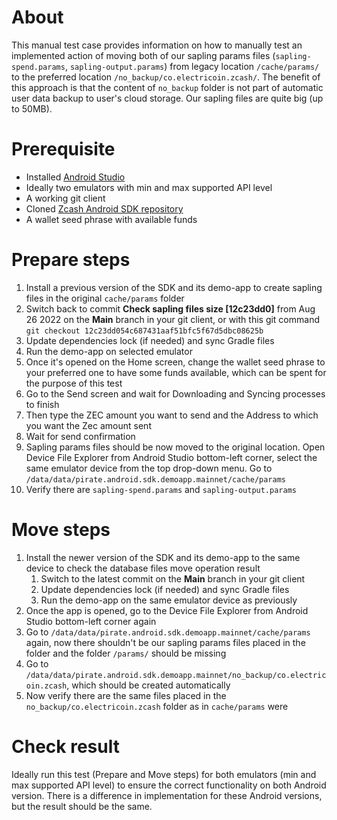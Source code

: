 # About
This manual test case provides information on how to manually test an implemented action of moving both of our 
sapling params files (`sapling-spend.params`, `sapling-output.params`) from legacy location `/cache/params/` to 
the preferred location `/no_backup/co.electricoin.zcash/`. The benefit of this approach is that the content of 
`no_backup` folder is not part of automatic user data backup to user's cloud storage. Our sapling files are quite big 
(up to 50MB).

# Prerequisite
- Installed [Android Studio](https://developer.android.com/studio)
- Ideally two emulators with min and max supported API level
- A working git client
- Cloned [Zcash Android SDK repository](https://github.com/zcash/zcash-android-wallet-sdk)
- A wallet seed phrase with available funds  

# Prepare steps
1. Install a previous version of the SDK and its demo-app to create sapling files in the original `cache/params` folder
1. Switch back to commit **Check sapling files size [12c23dd0]** from Aug 26 2022 on the **Main** branch in your 
git client, or with this git command `git checkout 12c23dd054c687431aaf51bfc5f67d5dbc08625b`  
1. Update dependencies lock (if needed) and sync Gradle files
1. Run the demo-app on selected emulator
1. Once it's opened on the Home screen, change the wallet seed phrase to your preferred one to have some funds 
available, which can be spent for the purpose of this test
1. Go to the Send screen and wait for Downloading and Syncing processes to finish
1. Then type the ZEC amount you want to send and the Address to which you want the Zec amount sent 
1. Wait for send confirmation
1. Sapling params files should be now moved to the original location. Open Device File 
   Explorer from Android Studio bottom-left corner, select the same emulator device from the top 
drop-down menu. Go to `/data/data/pirate.android.sdk.demoapp.mainnet/cache/params`
1. Verify there are `sapling-spend.params` and `sapling-output.params`

# Move steps
1. Install the newer version of the SDK and its demo-app to the same device to check the database files move operation
result
   1. Switch to the latest commit on the **Main** branch in your git client
   1. Update dependencies lock (if needed) and sync Gradle files
   1. Run the demo-app on the same emulator device as previously
1. Once the app is opened, go to the Device File Explorer from Android Studio bottom-left corner again
1. Go to `/data/data/pirate.android.sdk.demoapp.mainnet/cache/params` again, now there shouldn't be our sapling 
   params files placed in the folder and the folder `/params/` should be missing
1. Go to `/data/data/pirate.android.sdk.demoapp.mainnet/no_backup/co.electricoin.zcash`, which should be created 
automatically
1. Now verify there are the same files placed in the `no_backup/co.electricoin.zcash` folder as in `cache/params` were

# Check result
Ideally run this test (Prepare and Move steps) for both emulators (min and max supported API level) to ensure the 
correct functionality on both Android version. There is a difference in implementation for these Android versions, 
but the result should be the same.